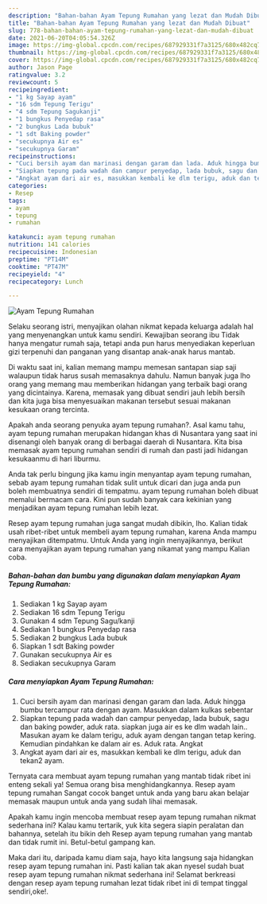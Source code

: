 ```yaml
---
description: "Bahan-bahan Ayam Tepung Rumahan yang lezat dan Mudah Dibuat"
title: "Bahan-bahan Ayam Tepung Rumahan yang lezat dan Mudah Dibuat"
slug: 778-bahan-bahan-ayam-tepung-rumahan-yang-lezat-dan-mudah-dibuat
date: 2021-06-20T04:05:54.326Z
image: https://img-global.cpcdn.com/recipes/687929331f7a3125/680x482cq70/ayam-tepung-rumahan-foto-resep-utama.jpg
thumbnail: https://img-global.cpcdn.com/recipes/687929331f7a3125/680x482cq70/ayam-tepung-rumahan-foto-resep-utama.jpg
cover: https://img-global.cpcdn.com/recipes/687929331f7a3125/680x482cq70/ayam-tepung-rumahan-foto-resep-utama.jpg
author: Jason Page
ratingvalue: 3.2
reviewcount: 5
recipeingredient:
- "1 kg Sayap ayam"
- "16 sdm Tepung Terigu"
- "4 sdm Tepung Sagukanji"
- "1 bungkus Penyedap rasa"
- "2 bungkus Lada bubuk"
- "1 sdt Baking powder"
- "secukupnya Air es"
- "secukupnya Garam"
recipeinstructions:
- "Cuci bersih ayam dan marinasi dengan garam dan lada. Aduk hingga bumbu tercampur rata dengan ayam. Masukkan dalam kulkas sebentar"
- "Siapkan tepung pada wadah dan campur penyedap, lada bubuk, sagu dan baking powder, aduk rata. siapkan juga air es ke dlm wadah lain.. Masukan ayam ke dalam terigu, aduk ayam dengan tangan tetap kering. Kemudian pindahkan ke dalam air es. Aduk rata. Angkat"
- "Angkat ayam dari air es, masukkan kembali ke dlm terigu, aduk dan tekan2 ayam."
categories:
- Resep
tags:
- ayam
- tepung
- rumahan

katakunci: ayam tepung rumahan 
nutrition: 141 calories
recipecuisine: Indonesian
preptime: "PT14M"
cooktime: "PT47M"
recipeyield: "4"
recipecategory: Lunch

---
```



![Ayam Tepung Rumahan](https://img-global.cpcdn.com/recipes/687929331f7a3125/680x482cq70/ayam-tepung-rumahan-foto-resep-utama.jpg)

Selaku seorang istri, menyajikan olahan nikmat kepada keluarga adalah hal yang menyenangkan untuk kamu sendiri. Kewajiban seorang ibu Tidak hanya mengatur rumah saja, tetapi anda pun harus menyediakan keperluan gizi terpenuhi dan panganan yang disantap anak-anak harus mantab.

Di waktu  saat ini, kalian memang mampu memesan santapan siap saji walaupun tidak harus susah memasaknya dahulu. Namun banyak juga lho orang yang memang mau memberikan hidangan yang terbaik bagi orang yang dicintainya. Karena, memasak yang dibuat sendiri jauh lebih bersih dan kita juga bisa menyesuaikan makanan tersebut sesuai makanan kesukaan orang tercinta. 



Apakah anda seorang penyuka ayam tepung rumahan?. Asal kamu tahu, ayam tepung rumahan merupakan hidangan khas di Nusantara yang saat ini disenangi oleh banyak orang di berbagai daerah di Nusantara. Kita bisa memasak ayam tepung rumahan sendiri di rumah dan pasti jadi hidangan kesukaanmu di hari liburmu.

Anda tak perlu bingung jika kamu ingin menyantap ayam tepung rumahan, sebab ayam tepung rumahan tidak sulit untuk dicari dan juga anda pun boleh membuatnya sendiri di tempatmu. ayam tepung rumahan boleh dibuat memalui bermacam cara. Kini pun sudah banyak cara kekinian yang menjadikan ayam tepung rumahan lebih lezat.

Resep ayam tepung rumahan juga sangat mudah dibikin, lho. Kalian tidak usah ribet-ribet untuk membeli ayam tepung rumahan, karena Anda mampu menyajikan ditempatmu. Untuk Anda yang ingin menyajikannya, berikut cara menyajikan ayam tepung rumahan yang nikamat yang mampu Kalian coba.

<!--inarticleads1-->

##### Bahan-bahan dan bumbu yang digunakan dalam menyiapkan Ayam Tepung Rumahan:

1. Sediakan 1 kg Sayap ayam
1. Sediakan 16 sdm Tepung Terigu
1. Gunakan 4 sdm Tepung Sagu/kanji
1. Sediakan 1 bungkus Penyedap rasa
1. Sediakan 2 bungkus Lada bubuk
1. Siapkan 1 sdt Baking powder
1. Gunakan secukupnya Air es
1. Sediakan secukupnya Garam




<!--inarticleads2-->

##### Cara menyiapkan Ayam Tepung Rumahan:

1. Cuci bersih ayam dan marinasi dengan garam dan lada. Aduk hingga bumbu tercampur rata dengan ayam. Masukkan dalam kulkas sebentar
1. Siapkan tepung pada wadah dan campur penyedap, lada bubuk, sagu dan baking powder, aduk rata. siapkan juga air es ke dlm wadah lain.. Masukan ayam ke dalam terigu, aduk ayam dengan tangan tetap kering. Kemudian pindahkan ke dalam air es. Aduk rata. Angkat
1. Angkat ayam dari air es, masukkan kembali ke dlm terigu, aduk dan tekan2 ayam.




Ternyata cara membuat ayam tepung rumahan yang mantab tidak ribet ini enteng sekali ya! Semua orang bisa menghidangkannya. Resep ayam tepung rumahan Sangat cocok banget untuk anda yang baru akan belajar memasak maupun untuk anda yang sudah lihai memasak.

Apakah kamu ingin mencoba membuat resep ayam tepung rumahan nikmat sederhana ini? Kalau kamu tertarik, yuk kita segera siapin peralatan dan bahannya, setelah itu bikin deh Resep ayam tepung rumahan yang mantab dan tidak rumit ini. Betul-betul gampang kan. 

Maka dari itu, daripada kamu diam saja, hayo kita langsung saja hidangkan resep ayam tepung rumahan ini. Pasti kalian tak akan nyesel sudah buat resep ayam tepung rumahan nikmat sederhana ini! Selamat berkreasi dengan resep ayam tepung rumahan lezat tidak ribet ini di tempat tinggal sendiri,oke!.

